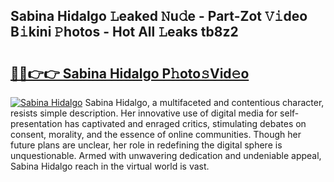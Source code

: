 ## Sabina Hidalgo 𝙻eaked 𝙽u𝚍e - Part-Zot 𝚅𝚒deo B𝚒kini 𝙿hotos - Hot All 𝙻eaks tb8z2

# <h2><a href="http://ld72cri.urlbe.top/?page=Sabina+Hidalgo">🔗🔗👉👉 Sabina Hidalgo P𝚑oto𝚜Vid𝚎o</a></h2>

[![Sabina Hidalgo](https://i.imgur.com/eBuTRDB.gif)](http://ld72cri.urlbe.top/?page=Sabina+Hidalgo)
Sabina Hidalgo, a multifaceted and contentious character, resists simple description. Her innovative use of digital media for self-presentation has captivated and enraged critics, stimulating debates on consent, morality, and the essence of online communities. Though her future plans are unclear, her role in redefining the digital sphere is unquestionable. Armed with unwavering dedication and undeniable appeal, Sabina Hidalgo reach in the virtual world is vast.
